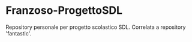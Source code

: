 # Franzoso-ProgettoSDL
Repository personale per progetto scolastico SDL. Correlata a repository 'fantastic'.

